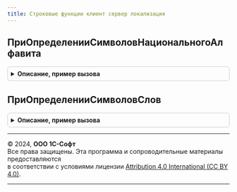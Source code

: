 ```yaml
---
title: Строковые функции клиент сервер локализация
---
```



## ПриОпределенииСимволовНациональногоАлфавита
<details style="margin: 1em 0; padding: 0.5em; border: 1px solid #ccc; border-radius: 6px;">

<summary style="font-weight: bold; cursor: pointer;">Описание, пример вызова</summary>

```bsl

// Определяет символы национального алфавита
//
// Параметры:
//   СимволыНациональногоАлфавита - Строка
//   ДополнительныеДопустимыеСимволы - Строка
//
Процедура ПриОпределенииСимволовНациональногоАлфавита(СимволыНациональногоАлфавита, ДополнительныеДопустимыеСимволы) Экспорт
```

Пример вызова
```bsl
СтроковыеФункцииКлиентСерверЛокализация.ПриОпределенииСимволовНациональногоАлфавита(СимволыНациональногоАлфавита, ДополнительныеДопустимыеСимволы) 
```
</details>

## ПриОпределенииСимволовСлов
<details style="margin: 1em 0; padding: 0.5em; border: 1px solid #ccc; border-radius: 6px;">

<summary style="font-weight: bold; cursor: pointer;">Описание, пример вызова</summary>

```bsl

// Определяет коды символов, которые не считаются разделителем.
// Если явно не указан разделитель слов.
//
// Параметры:
//   Диапазоны - Массив из Структура:
//    * Мин - Число - код символа, с которого начинается диапазон.
//    * Макс - Число - код символа, на котором заканчивается диапазон.
//
Процедура ПриОпределенииСимволовСлов(Диапазоны) Экспорт
```

Пример вызова
```bsl
СтроковыеФункцииКлиентСерверЛокализация.ПриОпределенииСимволовСлов(Диапазоны) 
```
</details>

---

© 2024, **ООО 1С-Софт**  
Все права защищены. Эта программа и сопроводительные материалы предоставляются  
в соответствии с условиями лицензии [Attribution 4.0 International (CC BY 4.0)](https://creativecommons.org/licenses/by/4.0/legalcode).

---
